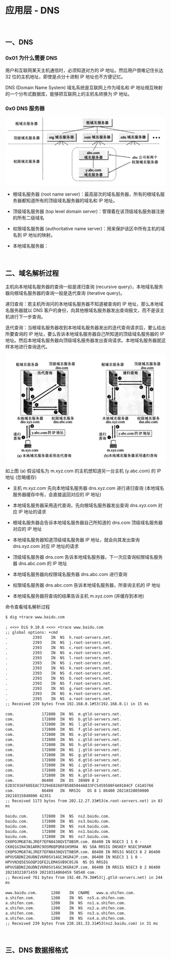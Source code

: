 # 应用层 - DNS
 
<br> 

## 一、DNS

### 0x01 为什么需要 DNS

用户和互联网某天主机通信时，必须知道对方的 IP 地址。然后用户很难记住长达 32 位的主机地址，即使是点分十进制 IP 地址也不方便记忆。

DNS (Domain Name System) 域名系统是互联网上作为域名和 IP 地址相互映射的一个分布式数据库，能够把互联网上的主机名转换为 IP 地址。

### 0x0 DNS 服务器

![](../Images/Network/DNS/DNS_images01.png)

- 根域名服务器 (root name server)：最高层次的域名服务器，所有的根域名服务器都知道所有的顶级域名服务器的域名和 IP 地址。

- 顶级域名服务器 (top level domain server)：管理着在该顶级域名服务器注册的所有二级域名

- 权限域名服务器 (authoritative name server)：用来保护该区中所有主机的域名到 IP 地址的映射。

- 本地域名服务器：

<br> 

## 二、域名解析过程

主机向本地域名服务器的查询一般是递归查询 (recursive query)，本地域名服务器向根域名服务器的查询一般是迭代查询 (iterative query)。

递归查询：若主机所询问的本地域名服务器不知道被查询的 IP 地址，那么本地域名服务器就以 DNS 客户的身份，向其他根域名服务器发出查询报文，而不是该主机进行下一步查询。

迭代查询：当根域名服务器收到本地域名服务器发出的迭代查询请求后，要么给出所要查询的 IP 地址，要么告诉本地域名服务器自己所知道的顶级域名服务器的 IP 地址。然后本地域名服务器向顶级域名服务器发出查询请求。本地域名服务器就这样本地进行查询迭代。

![](../Images/Network/DNS/DNS_images02.png)

如上图 (a) 假设域名为 m.xyz.com 的主机想知道另一台主机 (y.abc.com) 的 IP 地址 (忽略缓存)

- 主机 m.xyz.com 先向本地域名服务器 dns.xyz.com 进行递归查询 (本地域名服务器缓存中有，会直接返回对应的 IP 地址)

- 本地域名服务器采用迭代查询，先向根域名服务器发出查询 dns.xyz.com 对应 IP 地址的请求
- 根域名服务器会告诉本地域名服务器自己所知道的 dns.com 顶级域名服务器对应的 IP 地址
- 本地域名服务器知道顶级域名服务器 IP 地址，就会向其发出查询  dns.xyz.com 对应 IP 地址的请求
- 顶级域名服务器 dns.com 告诉本地域名服务器，下一次应查询权限域名服务器 dns.abc.com 的 IP 地址
- 本地域名服务器向权限域名服务器 dns.abc.com 进行查询
- 权限域名服务器 dns.abc.com 告诉本地域名服务器，所查询主机的 IP 地址
- 本地域名服务器将查询的结果告诉主机 m.xyz.com (并缓存到本地)


命令查看域名解析过程 

```
$ dig +trace www.baidu.com

; <<>> DiG 9.10.6 <<>> +trace www.baidu.com
;; global options: +cmd
.			2393	IN	NS	h.root-servers.net.
.			2393	IN	NS	j.root-servers.net.
.			2393	IN	NS	c.root-servers.net.
.			2393	IN	NS	e.root-servers.net.
.			2393	IN	NS	l.root-servers.net.
.			2393	IN	NS	i.root-servers.net.
.			2393	IN	NS	k.root-servers.net.
.			2393	IN	NS	d.root-servers.net.
.			2393	IN	NS	b.root-servers.net.
.			2393	IN	NS	f.root-servers.net.
.			2393	IN	NS	g.root-servers.net.
.			2393	IN	NS	m.root-servers.net.
.			2393	IN	NS	a.root-servers.net.
;; Received 239 bytes from 192.168.0.1#53(192.168.0.1) in 15 ms

com.			172800	IN	NS	m.gtld-servers.net.
com.			172800	IN	NS	b.gtld-servers.net.
com.			172800	IN	NS	l.gtld-servers.net.
com.			172800	IN	NS	f.gtld-servers.net.
com.			172800	IN	NS	e.gtld-servers.net.
com.			172800	IN	NS	c.gtld-servers.net.
com.			172800	IN	NS	h.gtld-servers.net.
com.			172800	IN	NS	j.gtld-servers.net.
com.			172800	IN	NS	g.gtld-servers.net.
com.			172800	IN	NS	d.gtld-servers.net.
com.			172800	IN	NS	i.gtld-servers.net.
com.			172800	IN	NS	a.gtld-servers.net.
com.			172800	IN	NS	k.gtld-servers.net.
com.			86400	IN	DS	30909 8 2 E2D3C916F6DEEAC73294E8268FB5885044A833FC5459588F4A9184CF C41A5766
com.			86400	IN	RRSIG	DS 8 1 86400 20210328050000 20210315040000 42351
;; Received 1173 bytes from 202.12.27.33#53(m.root-servers.net) in 83 ms

baidu.com.		172800	IN	NS	ns2.baidu.com.
baidu.com.		172800	IN	NS	ns3.baidu.com.
baidu.com.		172800	IN	NS	ns4.baidu.com.
baidu.com.		172800	IN	NS	ns1.baidu.com.
baidu.com.		172800	IN	NS	ns7.baidu.com.
CK0POJMG874LJREF7EFN8430QVIT8BSM.com. 86400 IN NSEC3 1 1 0 - CK0Q1GIN43N1ARRC9OSM6QPQR81H5M9A  NS SOA RRSIG DNSKEY NSEC3PARAM
CK0POJMG874LJREF7EFN8430QVIT8BSM.com. 86400 IN RRSIG NSEC3 8 2 86400 
HPVUSBDNI26UDNIV6R0SV14GC3KGR4JP.com. 86400 IN NSEC3 1 1 0 - HPVVN3Q5E5GOQP2QFE2LEM4SVB9C0SJ6  NS DS RRSIG
HPVUSBDNI26UDNIV6R0SV14GC3KGR4JP.com. 86400 IN RRSIG NSEC3 8 2 86400 20210321071459 20210314060459 58540 com. 
;; Received 761 bytes from 192.48.79.30#53(j.gtld-servers.net) in 244 ms

www.baidu.com.		1200	IN	CNAME	www.a.shifen.com.
a.shifen.com.		1200	IN	NS	ns5.a.shifen.com.
a.shifen.com.		1200	IN	NS	ns1.a.shifen.com.
a.shifen.com.		1200	IN	NS	ns2.a.shifen.com.
a.shifen.com.		1200	IN	NS	ns3.a.shifen.com.
a.shifen.com.		1200	IN	NS	ns4.a.shifen.com.
;; Received 239 bytes from 220.181.33.31#53(ns2.baidu.com) in 31 ms
```

<br> 

## 三、DNS 数据报格式


<br> 


<br> 